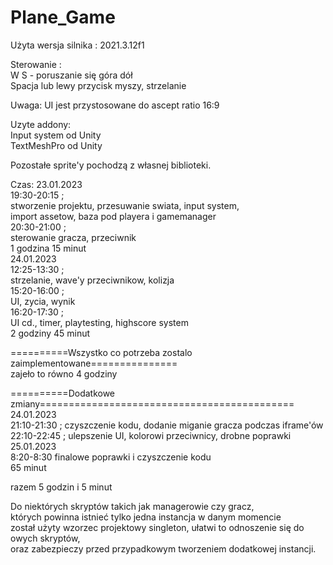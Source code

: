 # Plane_Game

Użyta wersja silnika : 2021.3.12f1  

Sterowanie :  
W S - poruszanie się góra dół  
Spacja lub lewy przycisk myszy, strzelanie  
  
Uwaga: UI jest przystosowane do ascept ratio 16:9  
  
Uzyte addony:  
Input system od Unity  
TextMeshPro  od Unity

Pozostałe sprite'y pochodzą z własnej biblioteki.


Czas:
23.01.2023  
19:30-20:15 ;  
stworzenie projektu, przesuwanie swiata, input system,  
import assetow, baza pod playera i gamemanager  
20:30-21:00 ;  
sterowanie gracza, przeciwnik   
1 godzina 15 minut  
24.01.2023  
12:25-13:30 ;   
strzelanie, wave'y przeciwnikow, kolizja  
15:20-16:00 ;  
UI, zycia, wynik  
16:20-17:30 ;  
UI cd., timer, playtesting, highscore system  
2 godziny 45 minut  
  
==========Wszystko co potrzeba zostalo zaimplementowane===============   
zajeło to równo 4 godziny  
  
==========Dodatkowe zmiany============================================  
24.01.2023  
21:10-21:30 ;  czyszczenie kodu, dodanie miganie gracza podczas iframe'ów  
22:10-22:45 ;  ulepszenie UI, kolorowi przeciwnicy, drobne poprawki   
25.01.2023  
8:20-8:30 finalowe poprawki i czyszczenie kodu  
65 minut  
  
razem 5 godzin i 5 minut  
  
  
Do niektórych skryptów takich jak managerowie czy gracz,  
których powinna istnieć tylko jedna instancja w danym momencie  
został użyty wzorzec projektowy singleton, ułatwi to odnoszenie się do owych skryptów,  
oraz zabezpieczy przed przypadkowym tworzeniem dodatkowej instancji.  
